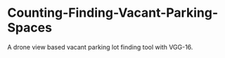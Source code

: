 # Counting-Finding-Vacant-Parking-Spaces
A drone view based vacant parking lot finding tool with VGG-16.
